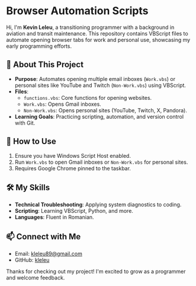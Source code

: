 # Browser Automation Scripts

Hi, I'm **Kevin Leleu**, a transitioning programmer with a background in aviation and transit maintenance. This repository contains VBScript files to automate opening browser tabs for work and personal use, showcasing my early programming efforts.

## 🌟 About This Project

- **Purpose**: Automates opening multiple email inboxes (`Work.vbs`) or personal sites like YouTube and Twitch (`Non-Work.vbs`) using VBScript.
- **Files**:
  - `functions.vbs`: Core functions for opening websites.
  - `Work.vbs`: Opens Gmail inboxes.
  - `Non-Work.vbs`: Opens personal sites (YouTube, Twitch, X, Pandora).
- **Learning Goals**: Practicing scripting, automation, and version control with Git.

## 🚀 How to Use

1. Ensure you have Windows Script Host enabled.
2. Run `Work.vbs` to open Gmail inboxes or `Non-Work.vbs` for personal sites.
3. Requires Google Chrome pinned to the taskbar.

## 🛠️ My Skills

- **Technical Troubleshooting**: Applying system diagnostics to coding.
- **Scripting**: Learning VBScript, Python, and more.
- **Languages**: Fluent in Romanian.

## 📫 Connect with Me

- Email: [kleleu89@gmail.com](mailto:kleleu89@gmail.com)
- GitHub: [kleleu](https://github.com/kleleu)

Thanks for checking out my project! I'm excited to grow as a programmer and welcome feedback.
